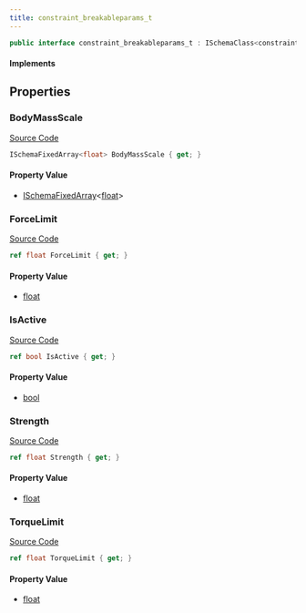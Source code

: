 ```yaml
---
title: constraint_breakableparams_t
---
```


```csharp
public interface constraint_breakableparams_t : ISchemaClass<constraint_breakableparams_t>, ISchemaField, ISchemaClass, INativeHandle
```

#### Implements

## Properties

### BodyMassScale

[Source Code](https://github.com/swiftly-solution/swiftlys2/blob/main/managed/src/SwiftlyS2.Generated/Schemas/Interfaces/constraint_breakableparams_t.cs#L23)

```csharp
ISchemaFixedArray<float> BodyMassScale { get; }
```

#### Property Value

- [ISchemaFixedArray](/docs/api/shared/schemas/ischemafixedarray-1)<[float](https://learn.microsoft.com/dotnet/api/system.single)>

### ForceLimit

[Source Code](https://github.com/swiftly-solution/swiftlys2/blob/main/managed/src/SwiftlyS2.Generated/Schemas/Interfaces/constraint_breakableparams_t.cs#L19)

```csharp
ref float ForceLimit { get; }
```

#### Property Value

- [float](https://learn.microsoft.com/dotnet/api/system.single)

### IsActive

[Source Code](https://github.com/swiftly-solution/swiftlys2/blob/main/managed/src/SwiftlyS2.Generated/Schemas/Interfaces/constraint_breakableparams_t.cs#L25)

```csharp
ref bool IsActive { get; }
```

#### Property Value

- [bool](https://learn.microsoft.com/dotnet/api/system.boolean)

### Strength

[Source Code](https://github.com/swiftly-solution/swiftlys2/blob/main/managed/src/SwiftlyS2.Generated/Schemas/Interfaces/constraint_breakableparams_t.cs#L17)

```csharp
ref float Strength { get; }
```

#### Property Value

- [float](https://learn.microsoft.com/dotnet/api/system.single)

### TorqueLimit

[Source Code](https://github.com/swiftly-solution/swiftlys2/blob/main/managed/src/SwiftlyS2.Generated/Schemas/Interfaces/constraint_breakableparams_t.cs#L21)

```csharp
ref float TorqueLimit { get; }
```

#### Property Value

- [float](https://learn.microsoft.com/dotnet/api/system.single)

